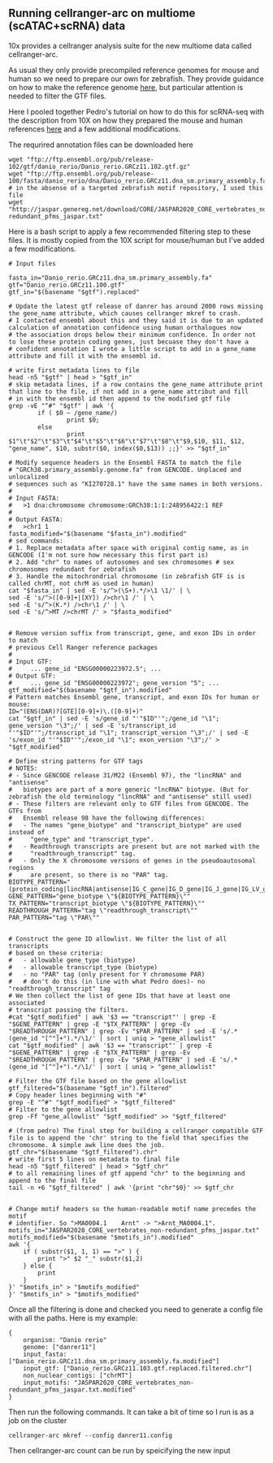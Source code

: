 ## Running cellranger-arc on multiome (scATAC+scRNA) data

10x provides a cellranger analysis suite for the new multiome data called cellranger-arc.

As usual they only provide precompiled reference genomes for mouse and human so we need to prepare our own for zebrafish. They provide guidance on how to make the reference genome [here](https://support.10xgenomics.com/single-cell-multiome-atac-gex/software/pipelines/latest/advanced/references), but particular attention is needed to filter the GTF files.

Here I pooled together Pedro's tutorial on how to do this for scRNA-seq with the description from 10X on how they prepared the mouse and human references [here](https://support.10xgenomics.com/single-cell-multiome-atac-gex/software/release-notes/references) and a few additional modifications.


The requrired annotation files can be downloaded here
```
wget "ftp://ftp.ensembl.org/pub/release-102/gtf/danio_rerio/Danio_rerio.GRCz11.102.gtf.gz"
wget "ftp://ftp.ensembl.org/pub/release-100/fasta/danio_rerio/dna/Danio_rerio.GRCz11.dna_sm.primary_assembly.fa.gz"
# in the absense of a targeted zebrafish motif repository, I used this file
wget "http://jaspar.genereg.net/download/CORE/JASPAR2020_CORE_vertebrates_non-redundant_pfms_jaspar.txt"
```

Here is a bash script to apply a few recommended filtering step to these files. It is mostly copied from the 10X script for mouse/human but I've added a few modifications. 

```
# Input files

fasta_in="Danio_rerio.GRCz11.dna_sm.primary_assembly.fa"
gtf="Danio_rerio.GRCz11.100.gtf"
gtf_in="$(basename "$gtf").replaced"

# Update the latest gtf release of danrer has around 2000 rows missing the gene_name attribute, which causes cellranger mkref to crash. 
# I contacted ensembl about this and they said it is due to an updated calculation of annotation confidence using human orthalogues now 
# the association drops below their minimum confidence. In order not to lose these protein coding genes, just becuase they don't have a 
# confident annotation I wrote a little script to add in a gene_name attribute and fill it with the ensembl id.

# write first metadata lines to file
head -n5 "$gtf" | head > "$gtf_in"
# skip metadata lines, if a row contains the gene_name attribute print that line to the file, if not add in a gene_name attribut and fill 
# in with the ensembl id then append to the modified gtf file
grep -vE "^#" "$gtf" | awk '{
        if ( $0 ~ /gene_name/)
                print $0;
        else
                print $1"\t"$2"\t"$3"\t"$4"\t"$5"\t"$6"\t"$7"\t"$8"\t"$9,$10, $11, $12, "gene_name", $10, substr($0, index($0,$13)) ;;}' >> "$gtf_in"
                
# Modify sequence headers in the Ensembl FASTA to match the file
# "GRCh38.primary_assembly.genome.fa" from GENCODE. Unplaced and unlocalized
# sequences such as "KI270728.1" have the same names in both versions.
#
# Input FASTA:
#   >1 dna:chromosome chromosome:GRCh38:1:1:248956422:1 REF
#
# Output FASTA:
#   >chr1 1
fasta_modified="$(basename "$fasta_in").modified"
# sed commands:
# 1. Replace metadata after space with original contig name, as in GENCODE (I'm not sure how necessary this first part is)
# 2. Add "chr" to names of autosomes and sex chromosomes # sex chromosomes redundant for zebrafish
# 3. Handle the mitochrondrial chromosome (in zebrafish GTF is is called chrMT, not chrM as used in human)
cat "$fasta_in" | sed -E 's/^>(\S+).*/>\1 \1/' | \
sed -E 's/^>([0-9]+|[XY]) />chr\1 /' | \
sed -E 's/^>(K.*) />chr\1 /' | \
sed -E 's/^>MT />chrMT /' > "$fasta_modified"


# Remove version suffix from transcript, gene, and exon IDs in order to match
# previous Cell Ranger reference packages
#
# Input GTF:
#     ... gene_id "ENSG00000223972.5"; ...
# Output GTF:
#     ... gene_id "ENSG00000223972"; gene_version "5"; ...
gtf_modified="$(basename "$gtf_in").modified"
# Pattern matches Ensembl gene, transcript, and exon IDs for human or mouse:
ID="(ENS(DAR)?[GTE][0-9]+)\.([0-9]+)"
cat "$gtf_in" | sed -E 's/gene_id "'"$ID"'";/gene_id "\1"; gene_version "\3";/' | sed -E 's/transcript_id "'"$ID"'";/transcript_id "\1"; transcript_version "\3";/' | sed -E 's/exon_id "'"$ID"'";/exon_id "\1"; exon_version "\3";/' > "$gtf_modified"

# Define string patterns for GTF tags
# NOTES:
# - Since GENCODE release 31/M22 (Ensembl 97), the "lincRNA" and "antisense"
#   biotypes are part of a more generic "lncRNA" biotype. (But for zebrafish the old terminology "lincRNA" and "antisense" still used)
# - These filters are relevant only to GTF files from GENCODE. The GTFs from
#   Ensembl release 98 have the following differences:
#   - The names "gene_biotype" and "transcript_biotype" are used instead of
#     "gene_type" and "transcript_type".
#   - Readthrough transcripts are present but are not marked with the
#     "readthrough_transcript" tag.
#   - Only the X chromosome versions of genes in the pseudoautosomal regions
#     are present, so there is no "PAR" tag.
BIOTYPE_PATTERN="(protein_coding|lincRNA|antisense|IG_C_gene|IG_D_gene|IG_J_gene|IG_LV_gene|IG_V_gene|IG_V_pseudogene|IG_J_pseudogene|IG_C_pseudogene|TR_C_gene|TR_D_gene|TR_J_gene|TR_V_gene|TR_V_pseudogene|TR_J_pseudogene)"
GENE_PATTERN="gene_biotype \"${BIOTYPE_PATTERN}\""
TX_PATTERN="transcript_biotype \"${BIOTYPE_PATTERN}\""
READTHROUGH_PATTERN="tag \"readthrough_transcript\""
PAR_PATTERN="tag \"PAR\""


# Construct the gene ID allowlist. We filter the list of all transcripts
# based on these criteria:
#   - allowable gene_type (biotype)
#   - allowable transcript_type (biotype)
#   - no "PAR" tag (only present for Y chromosome PAR)
#   # don't do this (in line with what Pedro does)- no "readthrough_transcript" tag
# We then collect the list of gene IDs that have at least one associated
# transcript passing the filters.
#cat "$gtf_modified" | awk '$3 == "transcript"' | grep -E "$GENE_PATTERN" | grep -E "$TX_PATTERN" | grep -Ev "$READTHROUGH_PATTERN" | grep -Ev "$PAR_PATTERN" | sed -E 's/.*(gene_id "[^"]+").*/\1/' | sort | uniq > "gene_allowlist"
cat "$gtf_modified" | awk '$3 == "transcript"' | grep -E "$GENE_PATTERN" | grep -E "$TX_PATTERN" | grep -Ev "$READTHROUGH_PATTERN" | grep -Ev "$PAR_PATTERN" | sed -E 's/.*(gene_id "[^"]+").*/\1/' | sort | uniq > "gene_allowlist"

# Filter the GTF file based on the gene allowlist
gtf_filtered="$(basename "$gtf_in").filtered"
# Copy header lines beginning with "#"
grep -E "^#" "$gtf_modified" > "$gtf_filtered"
# Filter to the gene allowlist
grep -Ff "gene_allowlist" "$gtf_modified" >> "$gtf_filtered"

# (from pedro) The final step for building a cellranger compatible GTF file is to append the 'chr' string to the field that specifies the chromosome. A simple awk line does the job.
gtf_chr="$(basename "$gtf_filtered").chr"
# write first 5 lines on metadata to final file
head -n5 "$gtf_filtered" | head > "$gtf_chr"
# to all remaining lines of gtf append "chr" to the beginning and append to the final file
tail -n +6 "$gtf_filtered" | awk '{print "chr"$0}' >> $gtf_chr


# Change motif headers so the human-readable motif name precedes the motif
# identifier. So ">MA0004.1    Arnt" -> ">Arnt_MA0004.1".
motifs_in="JASPAR2020_CORE_vertebrates_non-redundant_pfms_jaspar.txt"
motifs_modified="$(basename "$motifs_in").modified"
awk '{
    if ( substr($1, 1, 1) == ">" ) {
        print ">" $2 "_" substr($1,2)
    } else {
        print
    }
}' "$motifs_in" > "$motifs_modified"
}' "$motifs_in" > "$motifs_modified"

```

Once all the filtering is done and checked you need to generate a config file with all the paths. Here is my example:

```
{
    organism: "Danio rerio"
    genome: ["danrer11"]
    input_fasta: ["Danio_rerio.GRCz11.dna_sm.primary_assembly.fa.modified"]
    input_gtf: ["Danio_rerio.GRCz11.103.gtf.replaced.filtered.chr"]
    non_nuclear_contigs: ["chrMT"]
    input_motifs: "JASPAR2020_CORE_vertebrates_non-redundant_pfms_jaspar.txt.modified"
}
```

Then run the following commands. It can take a bit of time so I run is as a job on the cluster

```
cellranger-arc mkref --config danrer11.config
```

Then cellranger-arc count can be run by speicifying the new input
